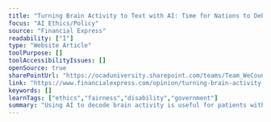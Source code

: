 ```yaml
---
title: "Turning Brain Activity to Text with AI: Time for Nations to Debate What Is Ethical, and What Isn’t"
focus: "AI Ethics/Policy"
source: "Financial Express"
readability: ["I"]
type: "Website Article"
toolPurpose: []
toolAccessibilityIssues: []
openSource: true
sharePointUrl: "https://ocaduniversity.sharepoint.com/teams/Team_WeCount/Shared%20Documents/Resources%20and%20Tools/Literature%20(curated)/Turning%20brain%20activity%20to%20text%20with%20AI-...and%20what%20isn%E2%80%99t%20-%20The%20Financial%20Express.pdf"
link: "https://www.financialexpress.com/opinion/turning-brain-activity-to-text-with-ai-time-for-nations-to-debate-what-is-ethical-and-what-isnt/1918479/"
keywords: []
learnTags: ["ethics","fairness","disability","government"]
summary: "Using AI to decode brain activity is useful for patients with speech disabilities, but as the article explains, ethical questions abound in the long term and need to be addressed. "
---
```


